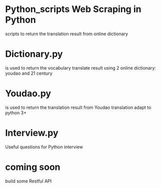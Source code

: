 # Python_scripts Web Scraping in Python 
scripts to return the translation result from online dictionary
# Dictionary.py
is used to return the vocabulary translate result using 2 online dictionary: 
    youdao and 21 century
# Youdao.py
is used to return the translation result from Youdao translation
adapt to python 3+

# Interview.py
Useful questions for Python interview 

# coming soon
build some Restful API
